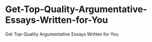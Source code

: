 # Get-Top-Quality-Argumentative-Essays-Written-for-You
Get Top-Quality Argumentative Essays Written for You
